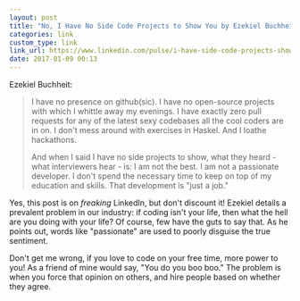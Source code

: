 ```yaml
---
layout: post
title: "No, I Have No Side Code Projects to Show You by Ezekiel Buchheit"
categories: link
custom_type: link
link_url: https://www.linkedin.com/pulse/i-have-side-code-projects-show-you-ezekiel-buchheit
date: 2017-01-09 00:13
---
```

Ezekiel Buchheit:

> I have no presence on github(sic). I have no open-source projects with which I whittle away my evenings. I have exactly zero pull requests for any of the latest sexy codebases all the cool coders are in on. I don't mess around with exercises in Haskel. And I loathe hackathons.
> 
> And when I said I have no side projects to show, what they heard - what interviewers hear - is: I am not the best. I am not a passionate developer. I don't spend the necessary time to keep on top of my education and skills. That development is "just a job."

Yes, this post is on *freaking* LinkedIn, but don't discount it! Ezekiel details a prevalent problem in our industry: if coding isn't your life, then what the hell are you doing with your life? Of course, few have the guts to say that. As he points out, words like "passionate" are used to poorly disguise the true sentiment.

Don't get me wrong, if you love to code on your free time, more power to you! As a friend of mine would say, "You do you boo boo." The problem is when you force that opinion on others, and hire people based on whether they agree. 